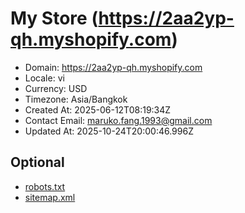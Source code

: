 # My Store (https://2aa2yp-qh.myshopify.com)

- Domain: https://2aa2yp-qh.myshopify.com
- Locale: vi
- Currency: USD
- Timezone: Asia/Bangkok
- Created At: 2025-06-12T08:19:34Z
- Contact Email: maruko.fang.1993@gmail.com
- Updated At: 2025-10-24T20:00:46.996Z

## Optional

- [robots.txt](https://2aa2yp-qh.myshopify.com/robots.txt)
- [sitemap.xml](https://2aa2yp-qh.myshopify.com/sitemap.xml)
